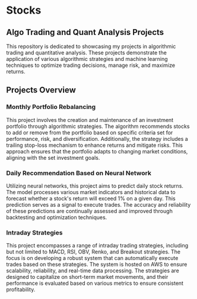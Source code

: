 # Stocks

## Algo Trading and Quant Analysis Projects
This repository is dedicated to showcasing my projects in algorithmic trading and quantitative analysis. These projects demonstrate the application of various algorithmic strategies and machine learning techniques to optimize trading decisions, manage risk, and maximize returns.

## Projects Overview
### Monthly Portfolio Rebalancing

This project involves the creation and maintenance of an investment portfolio through algorithmic strategies. The algorithm recommends stocks to add or remove from the portfolio based on specific criteria set for performance, risk, and diversification. Additionally, the strategy includes a trailing stop-loss mechanism to enhance returns and mitigate risks. This approach ensures that the portfolio adapts to changing market conditions, aligning with the set investment goals.

### Daily Recommendation Based on Neural Network

Utilizing neural networks, this project aims to predict daily stock returns. The model processes various market indicators and historical data to forecast whether a stock's return will exceed 1% on a given day. This prediction serves as a signal to execute trades. The accuracy and reliability of these predictions are continually assessed and improved through backtesting and optimization techniques.

### Intraday Strategies

This project encompasses a range of intraday trading strategies, including but not limited to MACD, RSI, OBV, Renko, and Breakout strategies. The focus is on developing a robust system that can automatically execute trades based on these strategies. The system is hosted on AWS to ensure scalability, reliability, and real-time data processing. The strategies are designed to capitalize on short-term market movements, and their performance is evaluated based on various metrics to ensure consistent profitability.
